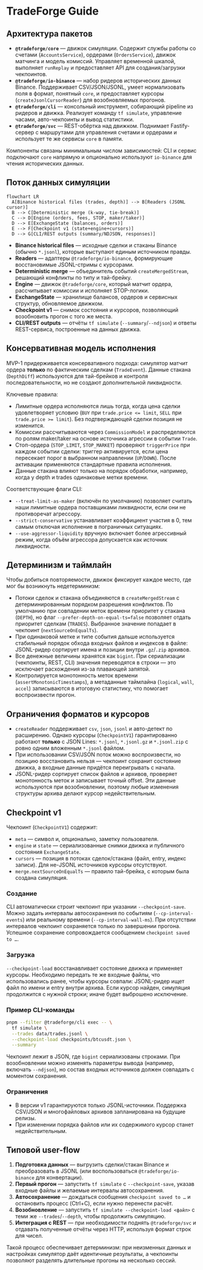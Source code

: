 # TradeForge Guide

## Архитектура пакетов

- **`@tradeforge/core`** — движок симуляции. Содержит службы работы со счетами (`AccountsService`), ордерами (`OrdersService`), движок матчинга и модель комиссий. Управляет временной шкалой, выполняет `runReplay` и предоставляет API для создания/загрузки чекпоинтов.
- **`@tradeforge/io-binance`** — набор ридеров исторических данных Binance. Поддерживает CSV/JSON/JSONL, умеет нормализовать поля в формат, понятный `core`, и предоставляет курсоры (`createJsonlCursorReader`) для возобновляемых прогонов.
- **`@tradeforge/cli`** — консольный инструмент, собирающий pipeline из ридеров и движка. Реализует команду `tf simulate`, управление часами, авто-чекпоинты и вывод статистики.
- **`@tradeforge/svc`** — REST-обёртка над движком. Поднимает Fastify-сервер с маршрутами для управления счетами и ордерами и использует те же сервисы `core` в памяти.

Компоненты связаны минимальным числом зависимостей: CLI и сервис подключают `core` напрямую и опционально используют `io-binance` для чтения исторических данных.

## Поток данных симуляции

```mermaid
flowchart LR
  A[Binance historical files (trades, depth)] --> B[Readers (JSONL cursor)]
  B --> C[Deterministic merge (k-way, tie-break)]
  C --> D[Engine (orders, fees, STOP, maker/taker)]
  D --> E[ExchangeState (balances, orders)]
  E --> F[Checkpoint v1 (state+engine+cursors)]
  D --> G[CLI/REST outputs (summary/NDJSON, responses)]
```

- **Binance historical files** — исходные сделки и стаканы Binance (обычно `*.jsonl`), которые выступают единым источником правды.
- **Readers** — адаптеры `@tradeforge/io-binance`, формирующие восстановимые JSONL-стримы с курсорами.
- **Deterministic merge** — объединитель событий `createMergedStream`, решающий конфликты по типу и тай-брейку.
- **Engine** — движок `@tradeforge/core`, который матчит ордера, рассчитывает комиссии и исполняет STOP-логики.
- **ExchangeState** — хранилище балансов, ордеров и сервисных структур, обновляемое движком.
- **Checkpoint v1** — снимок состояния и курсоров, позволяющий возобновить прогон с того же места.
- **CLI/REST outputs** — отчёты `tf simulate` (`--summary`/`--ndjson`) и ответы REST-сервиса, построенные на данных движка.

## Консервативная модель исполнения

MVP-1 придерживается консервативного подхода: симулятор матчит ордера **только** по фактическим сделкам (`TradeEvent`). Данные стакана (`DepthDiff`) используются для тай-брейков и контроля последовательности, но не создают дополнительной ликвидности.

Ключевые правила:

- Лимитные ордера исполняются лишь тогда, когда цена сделки удовлетворяет условию (`BUY` при `trade.price <= limit`, `SELL` при `trade.price >= limit`). Без подтверждающей сделки позиция не изменится.
- Комиссии рассчитываются через `CommissionModel` и распределяются по ролям maker/taker на основе источника агрессии в событии `Trade`.
- Стоп-ордера (`STOP_LIMIT`, `STOP_MARKET`) проверяют `triggerPrice` при каждом событии сделки: триггер активируется, если цена пересекает порог в выбранном направлении (`UP`/`DOWN`). После активации применяются стандартные правила исполнения.
- Данные стакана влияют только на порядок обработки, например, когда у depth и trades одинаковые метки времени.

Соответствующие флаги CLI:

- `--treat-limit-as-maker` (включён по умолчанию) позволяет считать наши лимитные ордера поставщиками ликвидности, если они не противоречат агрессору.
- `--strict-conservative` устанавливает коэффициент участия в 0, тем самым отключая исполнение в пограничных ситуациях.
- `--use-aggressor-liquidity` вручную включает более агрессивный режим, когда объём агрессора допускается как источник ликвидности.

## Детерминизм и таймлайн

Чтобы добиться повторяемости, движок фиксирует каждое место, где мог бы возникнуть недетерминизм:

- Потоки сделок и стакана объединяются в `createMergedStream` с детерминированным порядком разрешения конфликтов. По умолчанию при совпадении меток времени приоритет у стакана (`DEPTH`), но флаг `--prefer-depth-on-equal-ts=false` позволяет отдать приоритет сделкам (`TRADES`). Выбранное значение попадает в чекпоинт (`nextSourceOnEqualTs`).
- При одинаковой метке и типе события дальше используется стабильный порядок обхода входных файлов и индексов в файле: JSONL-ридер сортирует имена и позиции внутри `.gz`/`.zip` архивов.
- Все денежные величины хранятся как `bigint`. При сериализации (чекпоинты, REST, CLI) значения переводятся в строки — это исключает расхождения из-за плавающей запятой.
- Контролируется монотонность меток времени (`assertMonotonicTimestamps`), а метаданные таймлайна (`logical`, `wall`, `accel`) записываются в итоговую статистику, что помогает воспроизвести прогон.

## Ограничения форматов и курсоров

- `createReader` поддерживает `csv`, `json`, `jsonl` и авто-детект по расширению. Однако курсоры (`CheckpointV1`) гарантированно работают **только** с JSON Lines: `*.jsonl`, `*.jsonl.gz` и `*.jsonl.zip` c ровно одним вложенным `*.jsonl` файлом.
- При использовании CSV/JSON поток можно воспроизвести, но позицию восстановить нельзя — чекпоинт сохранит состояние движка, а входные данные придётся переигрывать с начала.
- JSONL-ридер сортирует список файлов и архивов, проверяет монотонность меток и записывает точный offset. Эти данные используются при возобновлении, поэтому любые изменения структуры архива делают курсор недействительным.

## Checkpoint v1

Чекпоинт (`CheckpointV1`) содержит:

- `meta` — символ и, опционально, заметку пользователя.
- `engine` и `state` — сериализованные снимки движка и публичного состояния `ExchangeState`.
- `cursors` — позиция в потоках сделок/стакана (файл, entry, индекс записи). Для не-JSONL источников курсоры отсутствуют.
- `merge.nextSourceOnEqualTs` — правило тай-брейка, с которым была создана симуляция.

### Создание

CLI автоматически строит чекпоинт при указании `--checkpoint-save`. Можно задать интервалы автосохранения по событиям (`--cp-interval-events`) или реальному времени (`--cp-interval-wall-ms`). При отсутствии интервалов чекпоинт сохраняется только по завершении прогона. Успешное сохранение сопровождается сообщением `checkpoint saved to …`.

### Загрузка

`--checkpoint-load` восстанавливает состояние движка и применяет курсоры. Необходимо передать те же входные файлы, что использовались ранее, чтобы курсоры совпали: JSONL-ридер ищет файл по имени и entry внутри архива. Если курсор найден, симуляция продолжится с нужной строки; иначе будет выброшено исключение.

### Пример CLI-команды

```bash
pnpm --filter @tradeforge/cli exec -- \
  tf simulate \
  --trades data/trades.jsonl \
  --checkpoint-load checkpoints/btcusdt.json \
  --summary
```

Чекпоинт лежит в JSON, где `bigint` сериализованы строками. При возобновлении можно изменять параметры вывода (например, включать `--ndjson`), но состав входных источников должен совпадать с моментом сохранения.

### Ограничения

- В версии v1 гарантируются только JSONL-источники. Поддержка CSV/JSON и многофайловых архивов запланирована на будущие релизы.
- При изменении порядка файлов или их содержимого курсор станет недействительным.

## Типовой user-flow

1. **Подготовка данных** — выгрузить сделки/стакан Binance и преобразовать в JSONL (или воспользоваться `@tradeforge/io-binance` для конвертации).
2. **Первый прогон** — запустить `tf simulate` с `--checkpoint-save`, указав входные файлы и желаемые интервалы автосохранения.
3. **Автосохранение** — дождаться сообщения `checkpoint saved to …` и остановить процесс (Ctrl+C), если нужно перенести расчёт.
4. **Возобновление** — запустить `tf simulate --checkpoint-load <файл>` с теми же `--trades`/`--depth`, чтобы продолжить симуляцию.
5. **Интеграция с REST** — при необходимости поднять `@tradeforge/svc` и отдавать полученные отчёты через HTTP, используя формат строк для чисел.

Такой процесс обеспечивает детерминизм: при неизменных данных и настройках симулятор даёт идентичные результаты, а чекпоинты позволяют разделять длительные прогоны на несколько сессий.
